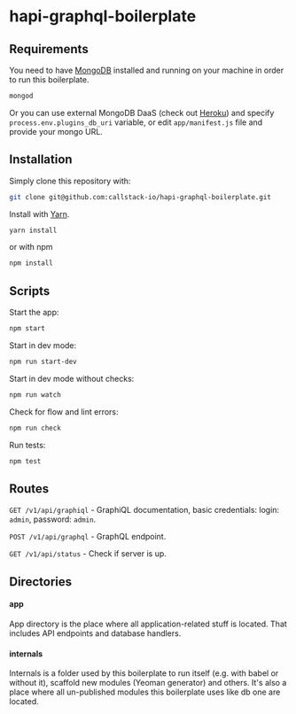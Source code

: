 hapi-graphql-boilerplate
========================

## Requirements

You need to have [MongoDB](https://docs.mongodb.com/manual/installation/?jmp=footer) installed and running on your machine in order to run this boilerplate.

```bash
mongod
```

Or you can use external MongoDB DaaS (check out [Heroku](https://elements.heroku.com/addons/mongolab))
and specify `process.env.plugins_db_uri` variable, or edit `app/manifest.js` file and provide your mongo URL.

## Installation

Simply clone this repository with:

```bash
git clone git@github.com:callstack-io/hapi-graphql-boilerplate.git
```

Install with [Yarn](https://github.com/yarnpkg/yarn).

```bash
yarn install
```

or with npm

```bash
npm install
```

## Scripts

Start the app:
```bash
npm start
```

Start in dev mode:
```bash
npm run start-dev
```

Start in dev mode without checks:
```bash
npm run watch
```

Check for flow and lint errors:
```bash
npm run check
```

Run tests:
```bash
npm test
```

## Routes

  `GET /v1/api/graphiql` - GraphiQL documentation, basic credentials: login: `admin`, password: `admin`.

  `POST /v1/api/graphql` - GraphQL endpoint.

  `GET /v1/api/status` - Check if server is up.

## Directories

#### app

App directory is the place where all application-related stuff is located. That includes API endpoints and
database handlers.

#### internals

Internals is a folder used by this boilerplate to run itself (e.g. with babel or without it), scaffold new modules (Yeoman generator)
and others. It's also a place where all un-published modules this boilerplate uses like db one are located.
